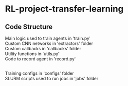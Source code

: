 # RL-project-transfer-learning

## Code Structure 

Main logic used to train agents in 'train.py' <br>
Custom CNN networks in 'extractors' folder <br>
Custom callbacks in 'callbacks' folder <br>
Utility functions in 'utils.py' <br>
Code to record agent in 'record.py' <br>
<br>

Training configs in 'configs' folder <br>
SLURM scripts used to run jobs in 'jobs' folder <br>
